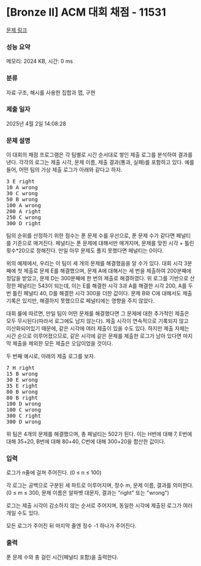 # [Bronze II] ACM 대회 채점 - 11531 

[문제 링크](https://www.acmicpc.net/problem/11531) 

### 성능 요약

메모리: 2024 KB, 시간: 0 ms

### 분류

자료 구조, 해시를 사용한 집합과 맵, 구현

### 제출 일자

2025년 4월 2일 14:08:28

### 문제 설명

<p>이 대회의 채점 프로그램은 각 팀별로 시간 순서대로 쌓인 제출 로그를 분석하여 결과를 낸다. 각각의 로그는 제출 시각, 문제 이름, 제출 결과(통과, 실패)를 포함하고 있다. 예를 들어, 어떤 팀의 가상 제출 로그가 아래와 같다고 하자.</p>

<pre>3 E right
10 A wrong
30 C wrong
50 B wrong
100 A wrong
200 A right
250 C wrong
300 D right</pre>

<p>팀의 순위를 산정하기 위한 점수는 푼 문제 수를 우선으로, 푼 문제 수가 같다면 페널티를 기준으로 매겨진다. 페널티는 푼 문제에 대해서만 매겨지며, 문제를 맞힌 시각 + 틀린 횟수*20으로 정해진다. 만일 아무 문제도 풀지 못했다면 페널티는 0이다.</p>

<p>위의 예제에서, 우리는 이 팀이 세 개의 문제를 해결했음을 알 수가 있다. 대회 시각 3분째에 첫 제출로 문제 E를 해결했으며, 문제 A에 대해서는 세 번을 제출하여 200분째에 정답을 받았고, 문제 D는 300분째에 한 번의 제출로 해결하였다. 위 로그를 기반으로 산정한 페널티는 543이 되는데, 이는 E를 해결한 시각 3과 A를 해결한 시각 200, A를 두 번 틀린 페널티 40, D를 해결한 시각 300을 더한 값이다. 문제 B와 C에 대해서도 제출 기록은 있지만, 해결하지 못했으므로 페널티에는 영향을 주지 않았다.</p>

<p>대회 룰에 따르면, 만일 팀이 어떤 문제를 해결했다면 그 문제에 대한 추가적인 제출은 모두 무시된다(따라서 로그에도 남지 않는다). 제출 시각이 연속적으로 기록되지 않고 이산화되어있기 때문에, 같은 시각에 여러 제출이 있을 수도 있다. 하지만 제출 자체는 시간 순으로 이루어졌으므로, 같은 시각에 같은 문제를 제출한 로그가 남아 있다면 마지막 제출을 제외한 모든 제출은 오답이었을 것이다.</p>

<p>두 번째 예시로, 아래의 제출 로그를 보자.</p>

<pre>7 H right
15 B wrong
30 E wrong
35 E right
80 B wrong
80 B right
100 D wrong
100 C wrong
300 C right
300 D wrong</pre>

<p>위 팀은 4개의 문제를 해결했으며, 총 페널티는 502가 된다. 이는 H번에 대해 7, E번에 대해 35+20, B번에 대해 80+40, C번에 대해 300+20을 합산한 값이다.</p>

### 입력 

 <p>로그가 n줄에 걸쳐 주어진다. (0 ≤ n ≤ 100)</p>

<p>각 로그는 공백으로 구분된 세 파트로 이루어지며, 정수 m, 문제 이름, 결과를 의미한다. (0 ≤ m ≤ 300, 문제 이름은 알파벳 대문자, 결과는 "right" 또는 "wrong")</p>

<p>로그는 제출 시각이 감소하지 않는 순서로 주어지며, 동일한 시각에 제출된 로그가 여러 개일 수도 있다.</p>

<p>모든 로그가 주어진 뒤 마지막 줄엔 정수 -1 하나가 주어진다.</p>

### 출력 

 <p>푼 문제 수와 총 걸린 시간(페널티 포함)을 출력한다.</p>

